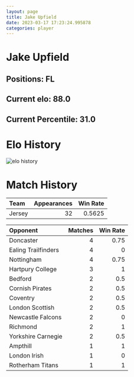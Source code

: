 ```yaml
---  
layout: page  
title: Jake Upfield  
date: 2023-03-17 17:23:24.995878  
categories: player  
---
```

# Jake Upfield

## Positions: FL

## Current elo: 88.0

## Current Percentile: 31.0

# Elo History


![elo history](history_JakeUpfield.png)
# Match History


| Team   |   Appearances |   Win Rate |
|:-------|--------------:|-----------:|
| Jersey |            32 |     0.5625 |

| Opponent            |   Matches |   Win Rate |
|:--------------------|----------:|-----------:|
| Doncaster           |         4 |       0.75 |
| Ealing Trailfinders |         4 |       0    |
| Nottingham          |         4 |       0.75 |
| Hartpury College    |         3 |       1    |
| Bedford             |         2 |       0.5  |
| Cornish Pirates     |         2 |       0.5  |
| Coventry            |         2 |       0.5  |
| London Scottish     |         2 |       0.5  |
| Newcastle Falcons   |         2 |       0    |
| Richmond            |         2 |       1    |
| Yorkshire Carnegie  |         2 |       0.5  |
| Ampthill            |         1 |       1    |
| London Irish        |         1 |       0    |
| Rotherham Titans    |         1 |       1    |